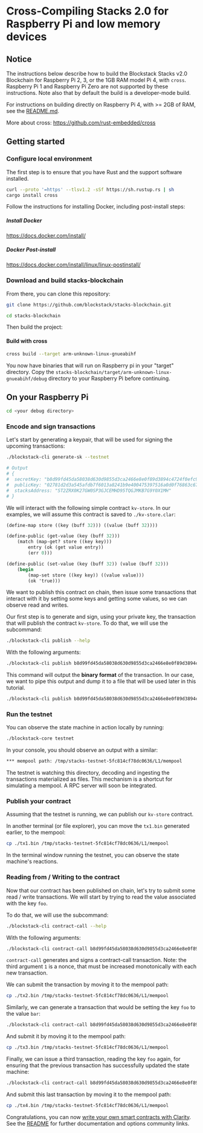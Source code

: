 # Cross-Compiling Stacks 2.0 for Raspberry Pi and low memory devices

## Notice

The instructions below describe how to build the Blockstack Stacks v2.0 Blockchain for Raspberry Pi 2, 3, or the 1GB RAM model Pi 4, with `cross`. Raspberry Pi 1 and Raspberry Pi Zero are not supported by these instructions. Note also that by default the build is a developer-mode build.

For instructions on building directly on Raspberry Pi 4, with >= 2GB of RAM, see the [README.md](README.md).

More about cross: https://github.com/rust-embedded/cross

## Getting started

### Configure local environment

The first step is to ensure that you have Rust and the support software installed.

```bash
curl --proto '=https' --tlsv1.2 -sSf https://sh.rustup.rs | sh
cargo install cross
```

Follow the instructions for installing Docker, including post-install steps:

##### Install Docker

https://docs.docker.com/install/

##### Docker Post-install

https://docs.docker.com/install/linux/linux-postinstall/

### Download and build stacks-blockchain

From there, you can clone this repository:

```bash
git clone https://github.com/blockstack/stacks-blockchain.git

cd stacks-blockchain
```

Then build the project:

#### Build with cross

```bash
cross build --target arm-unknown-linux-gnueabihf
```

You now have binaries that will run on Raspberry pi in your "target" directory. Copy the `stacks-blockchain/target/arm-unknown-linux-gnueabihf/debug` directory to your Raspberry Pi before continuing.

## On your Raspberry Pi

```bash
cd <your debug directory>
```

### Encode and sign transactions

Let's start by generating a keypair, that will be used for signing the upcoming transactions:

```bash
./blockstack-cli generate-sk --testnet

# Output
# {
#  secretKey: "b8d99fd45da58038d630d9855d3ca2466e8e0f89d3894c4724f0efc9ff4b51f001",
#  publicKey: "02781d2d3a545afdb7f6013a8241b9e400475397516a0d0f76863c6742210539b5",
#  stacksAddress: "ST2ZRX0K27GW0SP3GJCEMHD95TQGJMKB7G9Y0X1MH"
# }
```

We will interact with the following simple contract `kv-store`. In our examples, we will assume this contract is saved to `./kv-store.clar`:

```scheme
(define-map store ((key (buff 32))) ((value (buff 32))))

(define-public (get-value (key (buff 32)))
    (match (map-get? store ((key key)))
        entry (ok (get value entry))
        (err 0)))

(define-public (set-value (key (buff 32)) (value (buff 32)))
    (begin
        (map-set store ((key key)) ((value value)))
        (ok 'true)))
```

We want to publish this contract on chain, then issue some transactions that interact with it by setting some keys and getting some values, so we can observe read and writes.

Our first step is to generate and sign, using your private key, the transaction that will publish the contract `kv-store`.
To do that, we will use the subcommand:

```bash
./blockstack-cli publish --help
```

With the following arguments:

```bash
./blockstack-cli publish b8d99fd45da58038d630d9855d3ca2466e8e0f89d3894c4724f0efc9ff4b51f001 0 0 kv-store ./kv-store.clar --testnet
```

This command will output the **binary format** of the transaction. In our case, we want to pipe this output and dump it to a file that will be used later in this tutorial.

```bash
./blockstack-cli publish b8d99fd45da58038d630d9855d3ca2466e8e0f89d3894c4724f0efc9ff4b51f001 0 0 kv-store ./kv-store.clar --testnet | xxd -r -p > tx1.bin
```

### Run the testnet

You can observe the state machine in action locally by running:

```bash
./blockstack-core testnet
```

In your console, you should observe an output with a similar:

```bash
*** mempool path: /tmp/stacks-testnet-5fc814cf78dc0636/L1/mempool
```

The testnet is watching this directory, decoding and ingesting the transactions materialized as files. This mechanism is a shortcut for simulating a mempool. A RPC server will soon be integrated.

### Publish your contract

Assuming that the testnet is running, we can publish our `kv-store` contract.

In another terminal (or file explorer), you can move the `tx1.bin` generated earlier, to the mempool:

```bash
cp ./tx1.bin /tmp/stacks-testnet-5fc814cf78dc0636/L1/mempool
```

In the terminal window running the testnet, you can observe the state machine's reactions.

### Reading from / Writing to the contract

Now that our contract has been published on chain, let's try to submit some read / write transactions.
We will start by trying to read the value associated with the key `foo`.

To do that, we will use the subcommand:

```bash
./blockstack-cli contract-call --help
```

With the following arguments:

```bash
./blockstack-cli contract-call b8d99fd45da58038d630d9855d3ca2466e8e0f89d3894c4724f0efc9ff4b51f001 0 1 ST2ZRX0K27GW0SP3GJCEMHD95TQGJMKB7G9Y0X1MH kv-store get-value -e \"foo\" --testnet | xxd -r -p > tx2.bin
```

`contract-call` generates and signs a contract-call transaction.
Note: the third argument `1` is a nonce, that must be increased monotonically with each new transaction.

We can submit the transaction by moving it to the mempool path:

```bash
cp ./tx2.bin /tmp/stacks-testnet-5fc814cf78dc0636/L1/mempool
```

Similarly, we can generate a transaction that would be setting the key `foo` to the value `bar`:

```bash
./blockstack-cli contract-call b8d99fd45da58038d630d9855d3ca2466e8e0f89d3894c4724f0efc9ff4b51f001 0 2 ST2ZRX0K27GW0SP3GJCEMHD95TQGJMKB7G9Y0X1MH kv-store set-value -e \"foo\" -e \"bar\" --testnet | xxd -r -p > tx3.bin
```

And submit it by moving it to the mempool path:

```bash
cp ./tx3.bin /tmp/stacks-testnet-5fc814cf78dc0636/L1/mempool
```

Finally, we can issue a third transaction, reading the key `foo` again, for ensuring that the previous transaction has successfully updated the state machine:

```bash
./blockstack-cli contract-call b8d99fd45da58038d630d9855d3ca2466e8e0f89d3894c4724f0efc9ff4b51f001 0 3 ST2ZRX0K27GW0SP3GJCEMHD95TQGJMKB7G9Y0X1MH kv-store get-value -e \"foo\" --testnet | xxd -r -p > tx4.bin
```

And submit this last transaction by moving it to the mempool path:

```bash
cp ./tx4.bin /tmp/stacks-testnet-5fc814cf78dc0636/L1/mempool
```

Congratulations, you can now [write your own smart contracts with Clarity](https://docs.blockstack.org/core/smart/overview.html). See the [README](https://github.com/blockstack/stacks-blockchain/blob/master/README.md#community) for further documentation and options community links.
